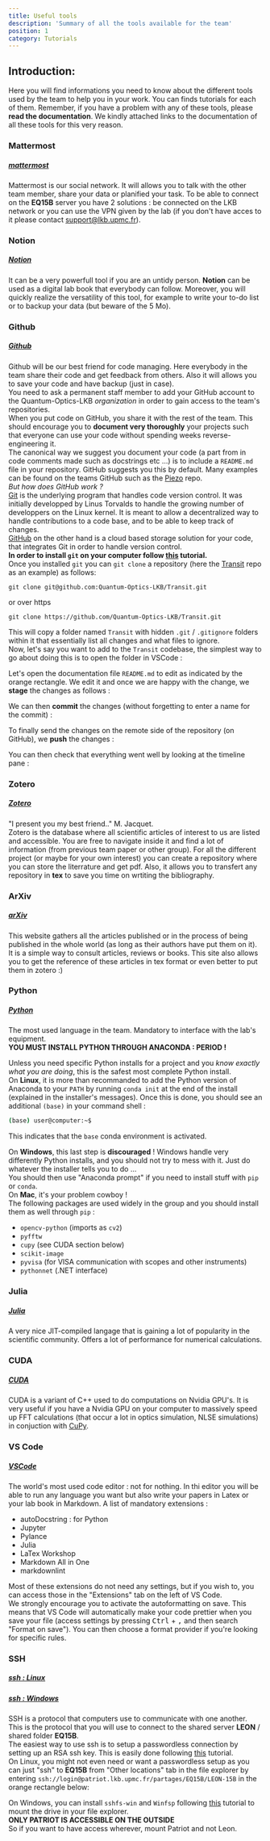 ```yaml
---
title: Useful tools
description: 'Summary of all the tools available for the team'
position: 1
category: Tutorials
---
```


## Introduction:
Here you will find informations you need to know about the different tools used by the team to help you in your work. You can finds tutorials for each of them. Remember, if you have a problem with any of these tools, please **read the documentation**. We kindly attached links to the documentation of all these tools for this very reason.
<article-image src="tools/keep-calm-RTFM.jpg" alt="RTFM" size="50" :center="true"></article-image>

### Mattermost
##### [mattermost](https://mattermost.com/)
Mattermost is our social network. It will allows you to talk with the other team member, share your data or planified your task.
To be able to connect on the **EQ15B** server you have 2 solutions : be connected on the LKB network or you can use the VPN given by the lab (if you don't have acces to it please contact support@lkb.upmc.fr).

### Notion
##### [Notion](https://www.notion.so/desktop/)
It can be a very powerfull tool if you are an untidy person. **Notion** can be used as a digital lab book that everybody can follow. Moreover, you will quickly realize the versatility of this tool, for example to write your to-do list or to backup your data (but beware of the 5 Mo).

### Github
##### [Github](https://github.com/)
Github will be our best friend for code managing. Here everybody in the team share their code and get feedback from others. Also it will allows you to save your code and have backup (just in case).\
You need to ask a permanent staff member to add your GitHub account to the Quantum-Optics-LKB *organization* in order to gain access to the team's repositories.\
When you put code on GitHub, you share it with the rest of the team. This should encourage you to **document very thoroughly** your projects such that everyone can use your code without spending weeks reverse-engineering it.\
The canonical way we suggest you document your code (a part from in code comments made such as docstrings etc ...) is to include a `README.md` file in your repository. GitHub suggests you this by default. Many examples can be found on the teams GitHub such as the [Piezo](https://github.com/Quantum-Optics-LKB/Piezo) repo.\
*But how does GitHub work ?*\
[Git](https://en.wikipedia.org/wiki/Git) is the underlying program that handles code version control. It was initially developped by Linus Torvalds to handle the growing number of developpers on the Linux kernel. It is meant to allow a decentralized way to handle contributions to a code base, and to be able to keep track of changes.\
[GitHub](https://en.wikipedia.org/wiki/GitHub) on the other hand is a cloud based storage solution for your code, that integrates Git in order to handle version control.\
**In order to install `git` on your computer follow [this](https://github.com/git-guides/install-git) tutorial.**\
Once you installed `git` you can `git clone` a repository (here the [Transit](https://github.com/Quantum-Optics-LKB/Transit) repo as an example) as follows:
```shell
git clone git@github.com:Quantum-Optics-LKB/Transit.git
```
or over https
```shell
git clone https://github.com/Quantum-Optics-LKB/Transit.git
```
This will copy a folder named `Transit` with hidden `.git` / `.gitignore` folders within it that essentially list all changes and what files to ignore. \
Now, let's say you want to add to the `Transit` codebase, the simplest way to go about doing this is to open the folder in VSCode :
<article-image src="tools/vscode_transit.png" alt="Transit folder" size="100" :center="true"></article-image>

Let's open the documentation file `README.md` to edit as indicated by the orange rectangle. We edit it and once we are happy with the change, we **stage** the changes as follows :
<article-image src="tools/vscode_transit_stage.png" alt="Transit stage" size="100" :center="true"></article-image>

We can then **commit** the changes (without forgetting to enter a name for the commit) :
<article-image src="tools/vscode_transit_commit.png" alt="Transit commit" size="100" :center="true"></article-image>

To finally send the changes on the remote side of the repository (on GitHub), we **push** the changes :
<article-image src="tools/vscode_transit_push.png" alt="Transit push" size="100" :center="true"></article-image>

You can then check that everything went well by looking at the timeline pane :
<article-image src="tools/vscode_transit_timeline.png" alt="Transit timeline" size="100" :center="true"></article-image>

### Zotero
##### [Zotero](https://www.zotero.org/)
"I present you my best friend.." M. Jacquet.  
Zotero is the database where all scientific articles of interest to us are listed and accessible. You are free to navigate inside it and find a lot of information (from previous team paper or other group).
For all the different project (or maybe for your own interest) you can create a repository where you can store the literrature and get pdf. Also, it allows you to transfert any repository in **tex** to save you time on wrtiting the bibliography.

### ArXiv
##### [arXiv](https://arxiv.org/)
This website gathers all the articles published or in the process of being published in the whole world (as long as their authors have put them on it). It is a simple way to consult articles, reviews or books. This site also allows you to get the reference of these articles in tex format or even better to put them in zotero :)

### Python
##### [Python](https://www.anaconda.com/)
The most used language in the team. Mandatory to interface with the lab's equipment. \
<alert type="warning">**YOU MUST INSTALL PYTHON THROUGH ANACONDA : PERIOD !**</alert>

Unless you need specific Python installs for a project and you *know exactly what you are doing*, this is the safest most complete Python install. \
On **Linux**, it is more than recommanded to add the Python version of Anaconda to your `PATH` by running `conda init` at the end of the install (explained in the installer's messages). Once this is done, you should see an additional `(base)` in your command shell :
```bash
(base) user@computer:~$
```
This indicates that the `base` conda environment is activated.

On **Windows**, this last step is **discouraged** ! Windows handle very differently Python installs, and you should not try to mess with it. Just do whatever the installer tells you to do ...\
You should then use "Anaconda prompt" if you need to install stuff with `pip` or `conda`. \
On **Mac**, it's your problem cowboy !\
The following packages are used widely in the group and you should install them as well through `pip` :
- `opencv-python` (imports as `cv2`)
- `pyfftw`
- `cupy` (see CUDA section below)
- `scikit-image`
- `pyvisa` (for VISA communication with scopes and other instruments)
- `pythonnet` (.NET interface)

### Julia
##### [Julia](https://julialang.org/)
A very nice JIT-compiled langage that is gaining a lot of popularity in the scientific community. Offers a lot of performance for numerical calculations. 

### CUDA
##### [CUDA](https://developer.nvidia.com/cuda-toolkit)
CUDA is a variant of C++ used to do computations on Nvidia GPU's. It is very useful if you have a Nvidia GPU on your computer to massively speed up FFT calculations (that occur a lot in optics simulation, NLSE simulations) in conjuction with [CuPy](https://cupy.dev/).

### VS Code
##### [VSCode](https://code.visualstudio.com/)
The world's most used code editor : not for nothing. In thi editor you will be able to run any language you want but also write your papers in Latex or your lab book in Markdown. A list of mandatory extensions :
- autoDocstring : for Python
- Jupyter
- Pylance
- Julia
- LaTex Workshop
- Markdown All in One
- markdownlint

Most of these extensions do not need any settings, but if you wish to, you can access those in the "Extensions" tab on the left of VS Code.\
We strongly encourage you to activate the autoformatting on save. This means that VS Code will automatically make your code prettier when you save your file (access settings  by pressing <kbd>Ctrl</kbd> + <kbd>,</kbd> and then search "Format on save"). You can then choose a format provider if you're looking for specific rules.

### SSH
##### [ssh : Linux](https://www.ssh.com/academy/ssh/command)
##### [ssh : Windows](https://www.putty.org/)

SSH is a protocol that computers use to communicate with one another. This is the protocol that you will use to connect to the shared server **LEON**  / shared folder **EQ15B**. \
The easiest way to use ssh is to setup a passwordless connection by setting up an RSA ssh key. This is easily done following [this](https://www.ssh.com/academy/ssh/copy-id) tutorial. \
On Linux, you might not even need or want a passwordless setup as you can just "ssh" to **EQ15B** from "Other locations" tab in the file explorer by entering `ssh://login@patriot.lkb.upmc.fr/partages/EQ15B/LEON-15B` in the orange rectangle below:

<article-image src="tools/nautilus_ssh.png" alt="SSH in Nautilus" size="100" :center="true"></article-image>

On Windows, you can install `sshfs-win` and `Winfsp` following [this](http://makerlab.cs.hku.hk/index.php/en/mapping-network-drive-over-ssh-in-windows) tutorial to mount the drive in your file explorer.\
<alert type="warning">**ONLY PATRIOT IS ACCESSIBLE ON THE OUTSIDE**</alert>\
So if you want to have access wherever, mount Patriot and not Leon.